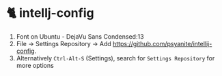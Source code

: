 # 🐈 intellj-config

1. Font on Ubuntu - DejaVu Sans Condensed:13
2. File -> Settings Repository -> Add https://github.com/psyanite/intellij-config.
3. Alternatively `Ctrl-Alt-S` (Settings), search for `Settings Repository` for more options
